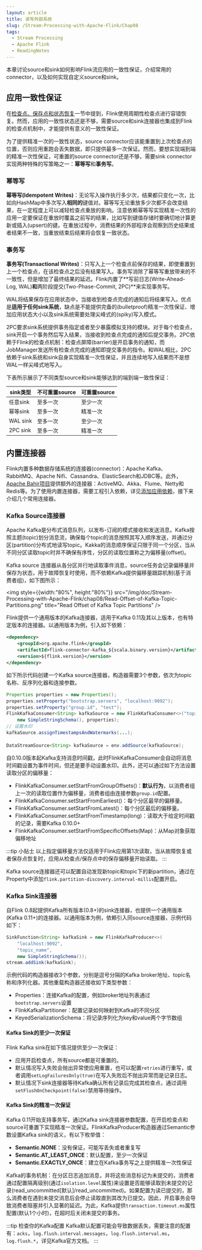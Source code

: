 ```yaml
---
layout: article
title: 读写外部系统
slug: /Stream-Processing-with-Apache-Flink/Chap08
tags:
  - Stream Processing
  - Apache Flink
  - ReadingNotes
---
```


本章讨论source和sink如何影响Flink流应用的一致性保证，介绍常用的connector，以及如何实现自定义source和sink。

## 应用一致性保证

在[检查点、保存点和状态恢复](xxx)一节中提到，Flink使用周期性检查点进行容错恢复。然而，应用的一致性状态还是不够，需要source和sink连接器也集成到Flink的检查点机制中，才能提供有意义的一致性保证。

为了提供精准一次的一致性状态，source connector应该能重置到上次检查点的位置，否则应用重跑会丢失数据，即只提供最多一次保证。然而，要想实现端到端的精准一次性保证，可重置的source connector还是不够，需要sink connector实现两种特殊的写策略之一：**幂等写**和**事务写**。

### 幂等写

**幂等写(Idempotent Writes)**：无论写入操作执行多少次，结果都只变化一次，比如向HashMap中多次写入**相同的**键值对。幂等写无论重放多少次都不会改变结果，在一定程度上可以减轻检查点重放的影响。注意依赖幂等写实现精准一次性的应用一定要保证在重放时覆盖之前写的结果，比如写到键值存储时要确切地计算更新或插入(upsert)的键。在重放过程中，消费结果的外部程序会观察到历史结果或者结果不一致，当重放结束后结果将会恢复一致状态。

### 事务写

**事务写(Transactional Writes)**：只写入上一个检查点前保存的结果，即使重置到上一个检查点，在该检查点之后没有结果写入。事务写消除了幂等写重放带来的不一致性，但是增加了最终结果的延迟。Flink内置了**写前日志(Write-Ahead-Log, WAL)**和**两阶段提交(Two-Phase-Commit, 2PC)**来实现事务写。

WAL将结果保存在应用状态中，当接收到检查点完成的通知后将结果写入。优点是**适用于任何sink系统**，缺点是不能提供完备的(bulletproof)精准一次性保证、增加应用状态大小以及sink系统需要处理尖峰式的(spiky)写入模式。

2PC要求sink系统提供事务指定或者至少暴露模拟支持的模块。对于每个检查点，sink开启一个事务然后写入结果，当接收到检查点完成的通知后提交事务。2PC依赖于Flink的检查点机制：检查点屏障(barrier)是开启事务的通知，而JobManager发送所有检查点完成的通知即提交事务的指令。和WAL相比，2PC依赖于sink系统和sink自身实现精准一次性保证，并且连续地写入结果而不是想WAL一样尖峰式地写入。

下表所示展示了不同类型source和sink能够达到的端到端一致性保证：

| sink类型 | 不可重置source | 可重置source |
| -------- | -------------- | ------------ |
| 任意sink | 至多一次   | 至少一次 |
| 幂等sink | 至多一次   | 精准一次 |
| WAL sink | 至多一次   | 至少一次 |
| 2PC sink | 至多一次   | 精准一次 |

## 内置连接器

Flink内置多种数据存储系统的连接器(connector)：Apache Kafka、RabbitMQ、Apache Nifi、Cassandra、ElasticSearch和JDBC等。此外，[Apache Bahir项目](https://bahir.apache.org/)提供额外的连接器：ActiveMQ、Akka、Flume、Netty和Redis等。为了使用内置连接器，需要工程引入依赖，详见[添加应用依赖](Chap05#添加应用依赖)，接下来介绍几个常用连接器。

### Kafka Source连接器

Apache Kafka是分布式消息队列，以发布-订阅的模式接收和发送消息。Kafka按照主题(topic)划分消息流，确保每个topic的消息按照其写入顺序发送，并通过分区(partition)分布式地读写topic。Kakka的消息顺序保证只限于同一个分区，当从不同分区读取topic时并不确保有序性，分区的读取位置称之为偏移量(offset)。

Kafka source 连接器从各分区并行地读取事件消息，source任务会记录偏移量并保存为状态，用于故障恢复时使用，而不依赖Kafka提供偏移量跟踪机制(基于消费者组)，如下图所示：

<img style={{width:"80%", height:"80%"}} src="/img/doc/Stream-Processing-with-Apache-Flink/chap08/Read-Offset-of-Kafka-Topic-Partitions.png" title="Read Offset of Kafka Topic Partitions" />

Flink提供一个通用版本的Kafka连接器，适用于Kafka 0.11及其以上版本，也有特定版本的连接器。以通用版本为例，引入如下依赖：

```xml
<dependency>
    <groupId>org.apache.flink</groupId>
    <artifactId>flink-connector-kafka_${scala.binary.version}</artifactId>
    <version>${flink.version}</version>
</dependency>
```

如下所示代码创建一个Kafka source连接器，构造器需要3个参数，依次为topic名称、反序列化器和连接参数。

```java
Properties properties = new Properties();
properties.setProperty("bootstrap.servers", "localhost:9092");
properties.setProperty("group.id", "test");
FlinkKafkaConsumer<String> kafkaSource = new FlinkKafkaConsumer<>("topicName",
    new SimpleStringSchema(), properties);
// 设置水印
kafkaSource.assignTimestampsAndWatermarks(...);

DataStreamSource<String> kafkaSource = env.addSource(kafkaSource);
```

自0.10.0版本起Kafka支持消息时间戳，此时FlinkKafkaConsumer会自动将消息时间戳设置为事件时间，但还是要手动设置水印。此外，还可以通过如下方法设置读取分区的偏移量：

- FlinkKafkaConsumer.setStartFromGroupOffsets()：**默认行为**，以消费者组上一次的读取位置作为偏移量，消费者组由连接参数`group.id`配置。
- FlinkKafkaConsumer.setStartFromEarliest()：每个分区最早的偏移量。
- FlinkKafkaConsumer.setStartFromLatest()：每个分区最后的偏移量。
- FlinkKafkaConsumer.setStartFromTimestamp(long)：读取大于给定时间戳的记录，需要Kafka 0.10.0+
- FlinkKafkaConsumer.setStartFromSpecificOffsets(Map)：从Map对象获取偏移地址

:::tip 小贴士
以上指定偏移量方法仅适用于Flink应用第1次读取，当从故障恢复或者保存点恢复时，应用从检查点/保存点中的保存偏移量开始读取。
:::

Kafka source连接器还可以配置自动发现新topic和topic下的新partition，通过在Property中添加`flink.partition-discovery.interval-millis`配置开启。

### Kafka Sink连接器

自Flink 0.8起提供Kafka所有版本(0.8+)的sink连接器，也提供一个通用版本(Kafka 0.11+)的连接器。以通用版本为例，依赖引入同source连接器，示例代码如下：

```java
SinkFunction<String> kafkaSink = new FlinkKafkaProducer<>(
    "localhost:9092", 
    "topic_name",
    new SimpleStringSchema());
stream.addSink(kafkaSink);
```

示例代码的构造器接收3个参数，分别是逗号分隔的Kafka broker地址、topic名称和序列化器。其他重载构造器还接收如下类型参数：

- Properties：连接Kafka的配置，例如broker地址列表通过`bootstrap.servers`设置
- FlinkKafkaPartitioner：配置记录如何映射到Kafka的不同分区
- KeyedSerializationSchema：将记录序列化为key和value两个字节数组

#### Kafka Sink的至少一次保证

Flink Kafka sink在如下情况提供至少一次保证：

- 应用开启检查点，所有source都是可重置的。
- 默认情况写入失败会抛出异常使应用重置，也可以配置`retries`进行重写，或者调用`setLogFailuresOnly(true)`在写入失败后不抛出异常而是记录日志。
- 默认情况下sink连接器等待Kafka确认所有记录后完成其检查点，通过调用`setFlushOnCheckpoint(false)`禁用等待操作。

#### Kafka Sink的精准一次保证

Kafka 0.11开始支持事务写，通过Kafka sink连接器参数配置，在开启检查点和source可重置下实现精准一次保证。FlinkKafkaProducer构造器通过Semantic参数设置Kafka sink的语义，有以下枚举值：

- **Semantic.NONE**：没有保证，可能写丢失或者重复写
- **Semantic.AT_LEAST_ONCE**：默认配置，至少一次保证
- **Semantic.EXACTLY_ONCE**：建立在Kafka事务写之上提供精准一次性保证

Kafka的事务机制：在分区日志追加消息，并将这些消息标记为未提交的，消费者通过配置隔离级别(通过`isolation.level`属性)来设置是否能够读取到未提交的记录(read_uncommitted[默认]/read_uncommitted)。如果配置为读已提交的，那么消费者在遇到未提交消息后会停止读取直到其改为已提交。因此，开启事务会导致消费者阻塞并引入显著的延迟。为此，Kafka提供`transaction.timeout.ms`属性配置(默认1个小时)，在超时后关闭未提交的事务。

:::tip 检查你的Kafka配置
Kafka默认配置可能会导致数据丢失，需要注意的配置有：`acks`，`log.flush.interval.messages`，`log.flush.interval.ms`，`log.flush.*`，详见Kafka官方文档。
:::
